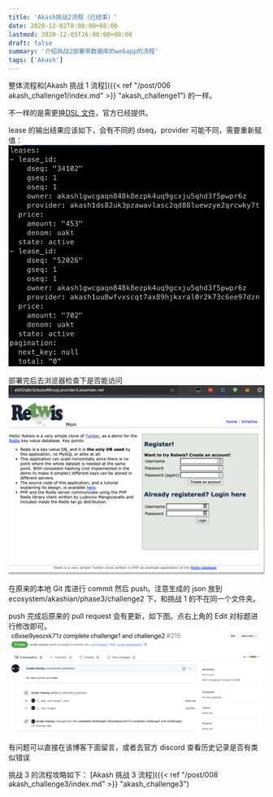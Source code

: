 ```yaml
---
title: 'Akash挑战2流程（已结束）'
date: 2020-12-02T8:00:00+08:00
lastmod: 2020-12-05T16:00:00+08:00
draft: false
summary: '介绍挑战2部署带数据库的webapp的流程'
tags: ['Akash']
---
```


整体流程和[Akash 挑战 1 流程]({{< ref "/post/006 akash_challenge1/index.md" >}} "akash_challenge1") 的一样。

不一样的是需更换[DSL 文件](https://github.com/ovrclk/docs/blob/335978772efddd76215adadcd6fa4d13464ddff7/testnet-challenges/deploy-1-2.yaml)，官方已经提供。

lease 的输出结果应该如下，会有不同的 dseq，provider 可能不同，需要重新赋值：
![](lease.png)

部署完后去浏览器检查下是否能访问
![](retwis.png)

在原来的本地 Git 库进行 commit 然后 push。注意生成的 json 放到 ecosystem/akashian/phase3/challenge2 下，和挑战 1 的不在同一个文件夹。

push 完成后原来的 pull request 会有更新，如下图。点右上角的 Edit 对标题进行修改即可。
![](pr.png)

有问题可以直接在该博客下面留言，或者去官方 discord 查看历史记录是否有类似错误

挑战 3 的流程攻略如下：
[Akash 挑战 3 流程]({{< ref "/post/008 akash_challenge3/index.md" >}} "akash_challenge3")
